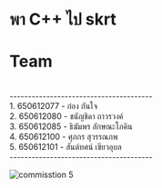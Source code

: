 # พา C++ ไป skrt
<h1>Team</h1> <br>
---------------------------------------<br>
1. 650612077 - ก๋อง กันใจ         <br> 
2. 650612080 - ชนัญชิดา ถาวรวงค์    <br>
3. 650612085 - ธิฆัมพร ลักษณะโภคิน <br>
4. 650612100 - ศุภกร สุวรรณภพ   <br>
5. 650612101 - สันต์ทศน์ เขียวอุบล  <br>
---------------------------------------<br>

![commisstion 5](https://images7.alphacoders.com/486/486291.jpg)
>
<!-- BLOG-POST-LIST:START -->
<!-- BLOG-POST-LIST:END -->


